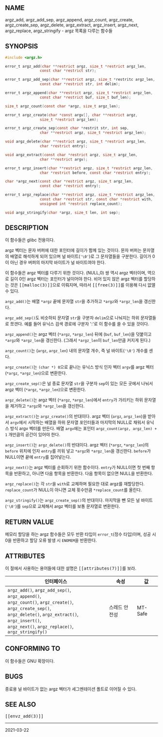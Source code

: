 ## NAME

argz_add, argz_add_sep, argz_append, argz_count, argz_create, argz_create_sep, argz_delete, argz_extract, argz_insert, argz_next, argz_replace, argz_stringify - argz 목록을 다루는 함수들

## SYNOPSIS

```c
#include <argz.h>

error_t argz_add(char **restrict argz, size_t *restrict argz_len,
                const char *restrict str);

error_t argz_add_sep(char **restrict argz, size_t *restritc argz_len,
                const char *restrict str, int delim);

error_t argz_append(char **restrict argz, size_t *restrict argz_len,
                const char *restrict buf, size_t buf_len);

size_t argz_count(const char *argz, size_t argz_len);

error_t argz_create(char *const argv[], char **restrict argz,
                size_t *restrict argz_len);

error_t argz_create_sep(const char *restrit str, int sep,
                char **restrict argz, size_t *restrict argz_len);

void argz_delete(char **restrict argz, size_t *restrict argz_len,
                char *restrict entry);

void argz_extract(const char *restrict argz, size_t argz_len,
                char **restrict argv);

error_t argz_insert(char **restrict argz, size_t *restrict argz_len,
                char *restrict before, const char *restrict entry);

char *argz_next(const char *restrict argz, size_t argz_len,
                const char *restrict entry);

error_t argz_replace(char **restrict argz, size_t *restrict argz_len,
                const char *restrict str, const char *restrict with,
                unsigned int *restrict replace_count);

void argz_stringify(char *argz, size_t len, int sep);
```

## DESCRIPTION

이 함수들은 glibc 전용이다.

argz 벡터는 문자 버퍼에 대한 포인터에 길이가 함께 있는 것이다. 문자 버퍼는 문자열의 배열로 해석하게 되어 있으며 널 바이트(`'\0'`)로 그 문자열들을 구분한다. 길이가 0이 아닌 경우 버퍼의 마지막 바이트가 널 바이트여야 한다.

이 함수들은 argz 벡터를 다루기 위한 것이다. (NULL,0) 쌍 역시 argz 벡터이며, 역으로 길이 0인 argz 벡터는 포인터가 널이어야 한다. 비어 있지 않은 argz 벡터를 할당하는 것은 <tt>[[malloc(3)]]</tt>으로 이뤄지며, 따라서 <tt>[[free(3)]]</tt>를 이용해 다시 없앨 수 있다.

`argz_add()`는 배열 `*argz` 끝에 문자열 `str`을 추가하고 `*argz`와 `*argz_len`을 갱신한다.

`argz_add_sep()`도 비슷하되 문자열 `str`을 구분자 `delim`으로 나눠지는 하위 문자열들로 쪼갠다. 예를 들어 유닉스 검색 경로에 구분자 ':'로 이 함수를 쓸 수 있을 것이다.

`argz_append()`는 argz 벡터 (`*argz`, `*argz_len`) 뒤에 (`buf`, `buf_len`)을 덧붙이고 `*argz`와 `*argz_len`을 갱신한다. (그래서 `*argz_len`이 `buf_len`만큼 커지게 된다.)

`argz_count()`는 (`argz`, `argz_len`) 내의 문자열 개수, 즉 널 바이트(`'\0'`) 개수를 센다.

`argz_create()`는 `(char *) 0`으로 끝나는 유닉스 방식 인자 벡터 `argv`를 argz 벡터 (`*argz`, `*argz_len`)으로 변환한다.

`argz_create_sep()`은 널 종료 문자열 `str`을 구분자 `sep`이 있는 모든 곳에서 나눠서 argz 벡터 (`*argz`, `*argz_len`)으로 변환한다.

`argz_delete()`는 argz 벡터 (`*argz`, `*argz_len`)에서 `entry`가 가리키는 하위 문자열을 제거하고 `*argz`와 `*argz_len`을 갱신한다.

`argz_extract()`는 `argz_create()`의 반대이다. argz 벡터 (`argz`, `argz_len`)을 받아서 `argv`에서 시작하는 배열을 하위 문자열 포인터들과 마지막의 NULL로 채워서 유닉스 방식 argv 벡터를 만든다. 배열 `argv`에는 포인터 `argz_count(argz, argz_len) + 1` 개만큼의 공간이 있어야 한다.

`argz_insert()`는 `argz_delete()`의 반대이다. argz 벡터 (`*argz`, `*argz_len`)의 `before` 위치에 인자 `entry`를 끼워 넣고 `*argz`와 `*argz_len`을 갱신한다. `before`가 NULL이면 끝에 `entry`를 집어넣는다.

`argz_next()`는 argz 벡터를 순회하기 위한 함수이다. `entry`가 NULL이면 첫 번째 항목을 반환하고, 아니면 다음 항목을 반환한다. 다음 항목이 없으면 NULL을 반환한다.

`argz_replace()`는 각 `str`을 `with`로 교체하며 필요한 대로 argz를 재할당한다. `replace_count`가 NULL이 아니면 교체 횟수만큼 `*replace_count`를 올린다.

`argz_stringify()`는 `argz_create_sep()`의 반대이다. 마지막을 뺀 모든 널 바이트(`'\0'`)를 `sep`으로 교체해서 argz 벡터를 보통 문자열로 변환한다.

## RETURN VALUE

메모리 할당을 하는 argz 함수들은 모두 반환 타입이 `error_t`(정수 타입)이며, 성공 시 0을 반환하고 할당 오류 발생 시 `ENOMEM`을 반환한다.

## ATTRIBUTES

이 절에서 사용하는 용어들에 대한 설명은 <tt>[[attributes(7)]]</tt>를 보라.

| 인터페이스 | 속성 | 값 |
| --- | --- | --- |
| `argz_add()`, `argz_add_sep()`, `argz_append()`,<br>`argz_count()`, `argz_create()`, `argz_create_sep()`,<br>`argz_delete()`, `argz_extract()`, `argz_insert()`,<br>`argz_next()`, `argz_replace()`, `argz_stringify()` | 스레드 안전성 | MT-Safe |

## CONFORMING TO

이 함수들은 GNU 확장이다.

## BUGS

종료용 널 바이트가 없는 argz 벡터가 세그멘테이션 폴트로 이어질 수 있다.

## SEE ALSO

<tt>[[envz_add(3)]]</tt>

----

2021-03-22
